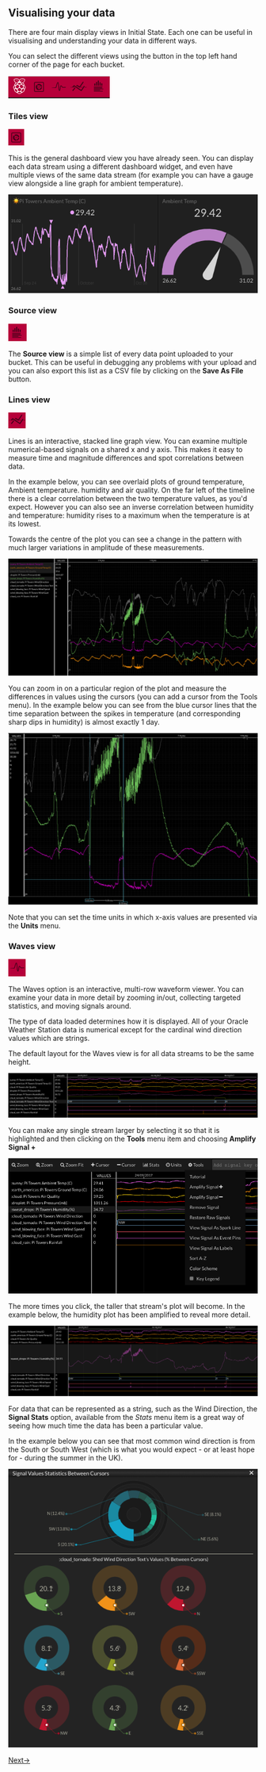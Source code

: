 ## Visualising your data
There are four main display views in Initial State. Each one can be useful in visualising and understanding your data in different ways.

You can select the different views using the button in the top left hand corner of the page for each bucket.

![](images/image21.png)

### Tiles view

![](images/image24.png)

This is the general dashboard view you have already seen. You can display each data stream using a different dashboard widget, and even have multiple views of the same data stream (for example you can have a gauge view alongside a line graph for ambient temperature).

![](images/image22.png)

### Source view

![](images/image25.png)

The **Source view** is a simple list of every data point uploaded to your bucket. This can be useful in debugging any problems with your upload and you can also export this list as a CSV file by clicking on the **Save As File** button.


### Lines view

![](images/image27.png)

Lines is an interactive, stacked line graph view. You can examine multiple numerical-based signals on a shared x and y axis. This makes it easy to measure time and magnitude differences and spot correlations between data.

In the example below, you can see overlaid plots of ground temperature, Ambient temperature. humidity and air quality. On the far left of the timeline there is a clear correlation between the two temperature values, as you'd expect. However you can also see an inverse correlation between humidity and temperature: humidity rises to a maximum when the temperature is at its lowest.

Towards the centre of the plot you can see a change in the pattern with much larger variations in amplitude of these measurements.

![](images/image19.png)

You can zoom in on a particular region of the plot and measure the differences in values using the cursors (you can add a cursor from the Tools menu). In the example below you can see from the blue cursor lines that the time separation between the spikes in temperature (and corresponding sharp dips in humidity) is almost exactly 1 day.

![](images/image20.png)

Note that you can set the time units in which x-axis values are presented via the **Units** menu.

### Waves view

![](images/image26.png)

The Waves option is an interactive, multi-row waveform viewer. You can examine your data in more detail by zooming in/out, collecting targeted statistics, and moving signals around.

The type of data loaded determines how it is displayed.  All of your Oracle Weather Station data is numerical except for the cardinal wind direction values which are strings.

The default layout for the Waves view is for all data streams to be the same height.

![](images/image16.png)

You can make any single stream larger by selecting it so that it is highlighted and then clicking on the **Tools** menu item and choosing **Amplify Signal +**


![](images/image17.png)

The more times you click, the taller that stream's plot will become. In the example below, the humidity plot has been amplified to reveal more detail.

![](images/image18.png)

For data that can be represented as a string, such as the Wind Direction, the **Signal Stats** option, available from the *Stats* menu item is a great way of seeing how much time the data has been a particular value.

In the example below you can see that most common wind direction is from the South or South West (which is what you would expect - or at least hope for - during the summer in the UK).

![](images/image15.png)

[Next->](en/step_7.md)
